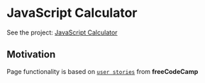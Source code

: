 # JavaScript Calculator

See the project: [JavaScript Calculator]()

## Motivation
Page functionality is based on [`user stories`](https://www.freecodecamp.org/learn/front-end-development-libraries/front-end-development-libraries-projects/build-a-javascript-calculator) from **freeCodeCamp**